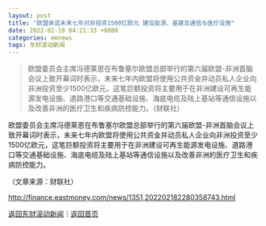 ```yaml
---
layout: post
title: "欧盟承诺未来七年对非投资1500亿欧元 建设能源、基建及通信与医疗设施"
date: 2022-02-18 04:21:33 +0800
categories: emnews
tags: 东财滚动新闻
---
```

> 欧盟委员会主席冯德莱恩在布鲁塞尔欧盟总部举行的第六届欧盟-非洲首脑会议上致开幕词时表示，未来七年内欧盟将使用公共资金并动员私人企业向非洲投资至少1500亿欧元，这笔巨额投资将主要用于在非洲建设可再生能源发电设施、道路港口等交通基础设施、海底电缆及陆上基站等通信设施以及改善非洲的医疗卫生和疾病防控能力。（财联社）

<p>欧盟委员会主席冯德莱恩在布鲁塞尔欧盟总部举行的第六届欧盟-非洲首脑会议上致开幕词时表示，未来七年内欧盟将使用公共资金并动员私人企业向非洲投资至少1500亿欧元，这笔巨额投资将主要用于在非洲建设可再生能源发电设施、道路港口等交通基础设施、海底电缆及陆上基站等通信设施以及改善非洲的医疗卫生和疾病防控能力。</p><p class="em_media">（文章来源：财联社）</p>

<http://finance.eastmoney.com/news/1351,202202182280358743.html>

[返回东财滚动新闻](//finews.withounder.com/emnews/)｜[返回首页](//finews.withounder.com/)